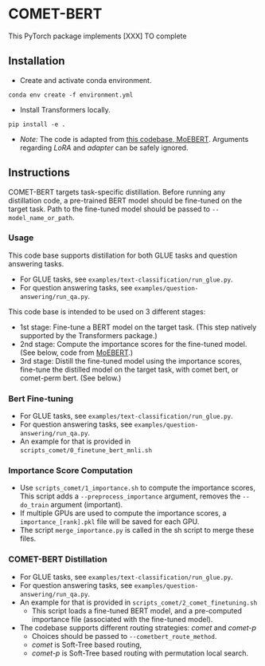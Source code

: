 # COMET-BERT
This PyTorch package implements [XXX] TO complete

## Installation
* Create and activate conda environment.
``` 
conda env create -f environment.yml
```
* Install Transformers locally.
```
pip install -e .
```
* *Note:* The code is adapted from [this codebase, MoEBERT](https://github.com/SimiaoZuo/MoEBERT).
Arguments regarding *LoRA* and *adapter* can be safely ignored.

## Instructions
COMET-BERT targets task-specific distillation. Before running any distillation code, a pre-trained BERT model should be fine-tuned on the target task.
Path to the fine-tuned model should be passed to `--model_name_or_path`.

### Usage
This code base supports distillation for both GLUE tasks and question answering tasks.
* For GLUE tasks, see `examples/text-classification/run_glue.py`.
* For question answering tasks, see `examples/question-answering/run_qa.py`.

This code base is intended to be used on 3 different stages:
- 1st stage: Fine-tune a BERT model on the target task. (This step natively supported by the Transformers package.)
- 2nd stage: Compute the importance scores for the fine-tuned model. (See below, code from [MoEBERT](https://github.com/SimiaoZuo/MoEBERT).)
- 3rd stage: Distill the fine-tuned model using the importance scores, fine-tune the distilled model on the target task, with comet bert, or comet-perm bert. (See below.)

### Bert Fine-tuning
* For GLUE tasks, see `examples/text-classification/run_glue.py`.
* For question answering tasks, see `examples/question-answering/run_qa.py`.
* An example for that is provided in `scripts_comet/0_finetune_bert_mnli.sh`

### Importance Score Computation
* Use `scripts_comet/1_importance.sh` to compute the importance scores, 
  This script adds a `--preprocess_importance` argument, removes the `--do_train` argument (important).
* If multiple GPUs are used to compute the importance scores, a `importance_[rank].pkl` file will be saved for each GPU. 
* The script `merge_importance.py` is called in the sh script to merge these files.

### COMET-BERT Distillation
* For GLUE tasks, see `examples/text-classification/run_glue.py`.
* For question answering tasks, see `examples/question-answering/run_qa.py`.
* An example for that is provided in `scripts_comet/2_comet_finetuning.sh`
  * This script loads a fine-tuned BERT model, and a pre-computed importance file (associated with the fine-tuned model).
* The codebase supports different routing strategies: *comet* and *comet-p*
  * Choices should be passed to `--cometbert_route_method`.
  * *comet* is Soft-Tree based routing,
  * *comet-p* is Soft-Tree based routing with permutation local search.
    
